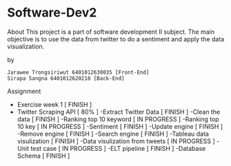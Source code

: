 # Software-Dev2

About
This project is a part of software development II subject. The main objective is to use the data from twitter to do a sentiment and apply the data visualization.

by  

    Jarawee Trongsiriwut 6401012630035 [Front-End]
    Sirapa Sangna 6401012620218 [Back-End]

Assignment
- Exercise week 1 [ FINISH ]
- Twitter Scraping API [ 80% ]
    -Extract Twitter Data [ FINISH ]
    -Clean the data [ FINISH ]
    -Ranking top 10 keyword [ IN PROGRESS ]
    -Ranking top 10 key [ IN PROGRESS ]
    -Sentiment [ FINISH ]
    -Update engine [ FINISH ]
    -Remove engine [ FINISH ]
    -Search engine [ FINISH ]
    -Tableau data visulization [ FINISH ]
    -Data visulization from tweets [ IN PROGRESS ]
    -Unit test case [ IN PROGRESS ]
    -ELT pipeline [ FINISH ]
    -Database Schema [ FINISH ]
